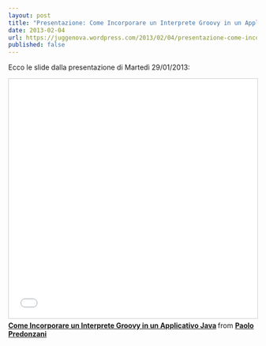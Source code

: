 ```yaml
---
layout: post
title: "Presentazione: Come Incorporare un Interprete Groovy in un Applicativo Java"
date: 2013-02-04
url: https://juggenova.wordpress.com/2013/02/04/presentazione-come-incorporare-un-interprete-groovy-in-un-applicativo-java/
published: false 
---
```


Ecco le slide dalla presentazione di Martedì 29/01/2013: 

<iframe src="//www.slideshare.net/slideshow/embed_code/key/NTZi8ooRINA0tX" width="595" height="485" frameborder="0" marginwidth="0" marginheight="0" scrolling="no" style="border:1px solid #CCC; border-width:1px; margin-bottom:5px; max-width: 100%;" allowfullscreen> </iframe> <div style="margin-bottom:5px"> <strong> <a href="//www.slideshare.net/slideshow/embedding-groovy-16275090/16275090" title="Come Incorporare un Interprete Groovy in un Applicativo Java" target="_blank">Come Incorporare un Interprete Groovy in un Applicativo Java</a> </strong> from <strong><a href="//www.slideshare.net/predo" target="_blank">Paolo Predonzani</a></strong> </div>